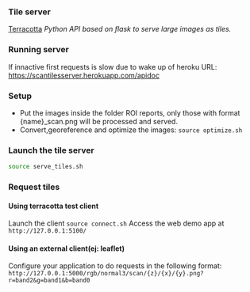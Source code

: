 ### Tile server

[Terracotta](https://terracotta-python.readthedocs.io/en/latest/)
*Python API based on flask to serve large images as tiles.*

### Running server
If innactive first requests is slow due to wake up of heroku
URL: https://scantilesserver.herokuapp.com/apidoc

### Setup

* Put the images inside the folder ROI reports, only those with format {name}_scan.png will be processed and served.
* Convert,georeference and optimize the images: `source optimize.sh`

### Launch the tile server
```bash
source serve_tiles.sh
```

### Request tiles

#### Using terracotta test client
Launch the client
`source connect.sh`
Access the web demo app at `http://127.0.0.1:5100/`

#### Using an external client(ej: leaflet)

Configure your application to do requests in the following format: 
`http://127.0.0.1:5000/rgb/normal3/scan/{z}/{x}/{y}.png?r=band2&g=band1&b=band0`








